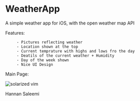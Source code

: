 # WeatherApp
A simple weather app for iOS, with the open weather map API

Features:
         
         - Pictures reflecting weather
         - Location shown at the top
         - Current temprature with highs and lows fro the day
         - Deatils of the current weather + Humidity
         - Day of the week shown
         - Nice UI Design

Main Page:

![solarized vim](https://cloud.githubusercontent.com/assets/20740087/25717757/6477e286-30fb-11e7-90c9-68bcc32dbb82.PNG)

Hannan Saleemi
